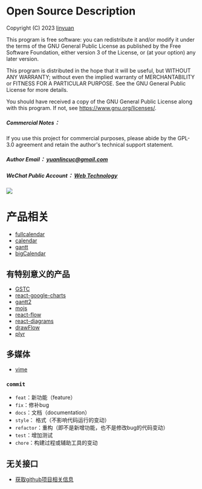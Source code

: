 # Open Source Description

Copyright (C) 2023  [linyuan](https://github.com/linround) 

This program is free software: you can redistribute it and/or modify
it under the terms of the GNU General Public License as published by
the Free Software Foundation, either version 3 of the License, or
(at your option) any later version.

This program is distributed in the hope that it will be useful,
but WITHOUT ANY WARRANTY; without even the implied warranty of
MERCHANTABILITY or FITNESS FOR A PARTICULAR PURPOSE.  See the
GNU General Public License for more details.    

You should have received a copy of the GNU General Public License
along with this program.  If not, see <https://www.gnu.org/licenses/>.


##### _Commercial Notes_：  
If you use this project for commercial purposes, please abide by the GPL-3.0 agreement and retain the author's technical support statement.


##### _Author Email_： yuanlincuc@gmail.com  

##### _WeChat Public Account_：  [Web Technology](https://mp.weixin.qq.com/s/2Up1CBJERQay_cCzTZU_zg)
![](https://mp.weixin.qq.com/mp/qrcode?scene=10000004&size=102&__biz=MzIwODQyODc4NA==&mid=2247484061&idx=1&sn=e748636941f002a762bcaf94f1f1f907&send_time=)

# 产品相关

- [fullcalendar](https://github.com/fullcalendar/fullcalendar)
- [calendar](https://github.com/nhn/tui.calendar)
- [gantt](https://github.com/linyuan1105/gantt)
- [bigCalendar](https://github.com/linyuan1105/react-big-calendar)

## 有特别意义的产品
- [GSTC](https://github.com/neuronetio/gantt-schedule-timeline-calendar)
- [react-google-charts](https://github.com/linyuan1105/react-google-charts)
- [gantt2](https://github.com/DHTMLX/gantt)
- [mojs](https://github.com/linyuan1105/mojs)
- [react-flow](https://github.com/linyuan1105/react-flow)
- [react-diagrams](https://github.com/projectstorm/react-diagrams)
- [drawFlow](https://github.com/linyuan1105/Drawflow)
- [plyr](https://github.com/sampotts/plyr)

## 多媒体
- [vime](https://github.com/linyuan1105/vime)




### `commit` 
- `feat`：新功能（feature）
- `fix`：修补bug
- `docs`：文档（documentation）
- `style`： 格式（不影响代码运行的变动）
- `refactor`：重构（即不是新增功能，也不是修改bug的代码变动）
- `test`：增加测试
- `chore`：构建过程或辅助工具的变动


## 无关接口
- [获取github项目相关信息](https://api.github.com/repos/vercel/swr)
